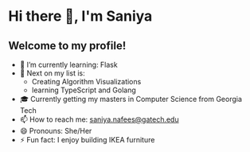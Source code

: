 # Hi there 👋, I'm Saniya

## Welcome to my profile!


- 🌱 I’m currently learning: Flask
- 🔭 Next on my list is: 
    * Creating Algorithm Visualizations
    * learning TypeScript and Golang
- :mortar_board: Currently getting my masters in Computer Science from Georgia Tech 
- 📫 How to reach me: saniya.nafees@gatech.edu
- 😄 Pronouns: She/Her
- ⚡ Fun fact: I enjoy building IKEA furniture
